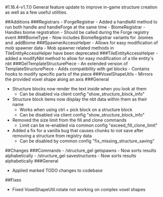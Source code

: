 #1.16.4-v1.7.0
General feature update to improve in-game structure creation as well as a few useful utilities.

##Additions
###Registrars
	- IForgeRegistrar
		- Added a handleAll method to run both handle and handleForge at the same time
	- BiomeRegistrar
		- Handles biome registration
		- Should be called during the Forge registry event
###BiomeType
	- Now includes BiomeRegistrar variants for .biomes and .addBiome
###SpawnerAccessHelper
	- Allows for easy modification of mob spawner data
	- Mob spawner related methods in TileEntityAccessHelper have been deprecated
###TileEntityAccessHelper
	- added a modifyNbt method to allow for easy modification of a tile entity's nbt
###GelTemplateStructurePiece
	- An extended version of TemplateStructurePiece
	- Adds compatibility with gel blocks
	- Contains hooks to modify specific parts of the piece
###VoxelShapeUtils
	- Mirrors the provided voxel shape along an axis
###General
- Structure blocks now render the text inside when you look at them
	- Can be disabled via client config "show_structure_block_info"
- Structure block items now display the nbt data within them as their name
	- Works when using ctrl + pick block on a structure block
	- Can be disabled via client config "show_structure_block_info"
- Removed the size limit from the fill and clone commands
	- Limit can be re-enabled via common config "exceed_fill_clone_limit"
- Added a fix for a vanilla bug that causes chunks to not save after removing a structure from registry data
	- Can be disabled by common config "fix_missing_structure_saving"

##Changes
###Commands
	- /structure_gel getspawns
		- Now sorts results alphabetically
	- /structure_gel savestructures
		- Now sorts results alphabetically
###General
- Applied marked TODO changes to codebase

##Fixes
- Fixed VoxelShapeUtil.rotate not working on complex voxel shapes